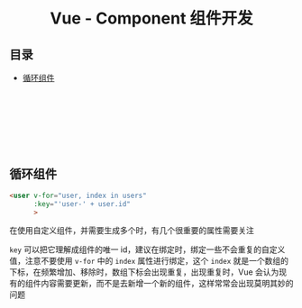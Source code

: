 # <div align="center">Vue - Component 组件开发</div>

## 目录

- [循环组件](#循环组件)

<br><br><br><br><br><br>

## 循环组件

```html
<user v-for="user, index in users"      
      :key="'user-' + user.id"
      >
```
在使用自定义组件，并需要生成多个时，有几个很重要的属性需要关注

`key` 可以把它理解成组件的唯一 id，建议在绑定时，绑定一些不会重复的自定义值，注意不要使用 `v-for` 中的 `index` 属性进行绑定，这个 `index` 就是一个数组的下标，在频繁增加、移除时，数组下标会出现重复，出现重复时，Vue 会认为现有的组件内容需要更新，而不是去新增一个新的组件，这样常常会出现莫明其妙的问题
